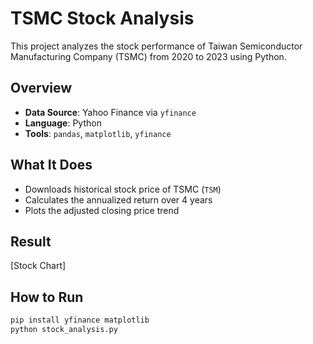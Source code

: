 # TSMC Stock Analysis 

This project analyzes the stock performance of Taiwan Semiconductor Manufacturing Company (TSMC) from 2020 to 2023 using Python.

##  Overview
- **Data Source**: Yahoo Finance via `yfinance`
- **Language**: Python
- **Tools**: `pandas`, `matplotlib`, `yfinance`

##  What It Does
- Downloads historical stock price of TSMC (`TSM`)
- Calculates the annualized return over 4 years
- Plots the adjusted closing price trend

##  Result


[Stock Chart]


## How to Run

```bash
pip install yfinance matplotlib
python stock_analysis.py
